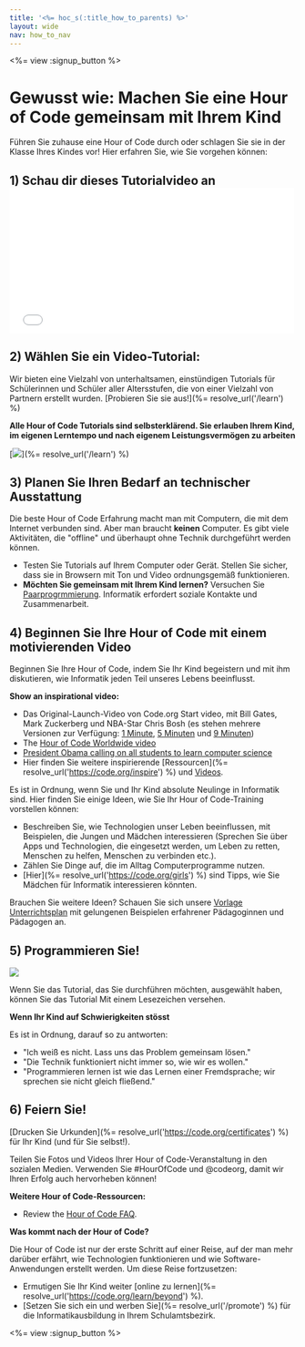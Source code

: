 ```yaml
---
title: '<%= hoc_s(:title_how_to_parents) %>'
layout: wide
nav: how_to_nav
---
```

<%= view :signup_button %>

# Gewusst wie: Machen Sie eine Hour of Code gemeinsam mit Ihrem Kind

Führen Sie zuhause eine Hour of Code durch oder schlagen Sie sie in der Klasse Ihres Kindes vor! Hier erfahren Sie, wie Sie vorgehen können:

## 1) Schau dir dieses Tutorialvideo an <iframe width="500" height="255" src="//www.youtube.com/embed/SrnvvWDm73k" frameborder="0" allowfullscreen mark="crwd-mark"></iframe> 

## 2) Wählen Sie ein Video-Tutorial:

Wir bieten eine Vielzahl von unterhaltsamen, einstündigen Tutorials für Schülerinnen und Schüler aller Altersstufen, die von einer Vielzahl von Partnern erstellt wurden. [Probieren Sie sie aus!](%= resolve_url('/learn') %)

**Alle Hour of Code Tutorials sind selbsterklärend. Sie erlauben Ihrem Kind, im eigenen Lerntempo und nach eigenem Leistungsvermögen zu arbeiten**

[![](/images/fit-700/tutorials.png)](%= resolve_url('/learn') %)

## 3) Planen Sie Ihren Bedarf an technischer Ausstattung

Die beste Hour of Code Erfahrung macht man mit Computern, die mit dem Internet verbunden sind. Aber man braucht **keinen** Computer. Es gibt viele Aktivitäten, die "offline" und überhaupt ohne Technik durchgeführt werden können.

- Testen Sie Tutorials auf Ihrem Computer oder Gerät. Stellen Sie sicher, dass sie in Browsern mit Ton und Video ordnungsgemäß funktionieren.
- **Möchten Sie gemeinsam mit Ihrem Kind lernen?** Versuchen Sie [Paarprogrmmierung](http://www.ncwit.org/resources/pair-programming-box-power-collaborative-learning). Informatik erfordert soziale Kontakte und Zusammenarbeit.

## 4) Beginnen Sie Ihre Hour of Code mit einem motivierenden Video

Beginnen Sie Ihre Hour of Code, indem Sie Ihr Kind begeistern und mit ihm diskutieren, wie Informatik jeden Teil unseres Lebens beeinflusst.

**Show an inspirational video:**

- Das Original-Launch-Video von Code.org Start video, mit Bill Gates, Mark Zuckerberg und NBA-Star Chris Bosh (es stehen mehrere Versionen zur Verfügung: [1 Minute](https://www.youtube.com/watch?v=qYZF6oIZtfc), [5 Minuten](https://www.youtube.com/watch?v=nKIu9yen5nc) und [9 Minuten](https://www.youtube.com/watch?v=dU1xS07N-FA))
- The [Hour of Code Worldwide video](https://www.youtube.com/watch?v=KsOIlDT145A)
- [President Obama calling on all students to learn computer science](https://www.youtube.com/watch?v=6XvmhE1J9PY)
- Hier finden Sie weitere inspirierende [Ressourcen](%= resolve_url('https://code.org/inspire') %) und [Videos](https://www.youtube.com/playlist?list=PLzdnOPI1iJNfpD8i4Sx7U0y2MccnrNZuP).

Es ist in Ordnung, wenn Sie und Ihr Kind absolute Neulinge in Informatik sind. Hier finden Sie einige Ideen, wie Sie Ihr Hour of Code-Training vorstellen können:

- Beschreiben Sie, wie Technologien unser Leben beeinflussen, mit Beispielen, die Jungen und Mädchen interessieren (Sprechen Sie über Apps und Technologien, die eingesetzt werden, um Leben zu retten, Menschen zu helfen, Menschen zu verbinden etc.).
- Zählen Sie Dinge auf, die im Alltag Computerprogramme nutzen.
- [Hier](%= resolve_url('https://code.org/girls') %) sind Tipps, wie Sie Mädchen für Informatik interessieren könnten.

Brauchen Sie weitere Ideen? Schauen Sie sich unsere [Vorlage Unterrichtsplan](/files/AfterschoolEducatorLessonPlanOutline.docx) mit gelungenen Beispielen erfahrener Pädagoginnen und Pädagogen an.

## 5) Programmieren Sie!

<img src="/images/fit-700/tutorial-short-link.png" />

Wenn Sie das Tutorial, das Sie durchführen möchten, ausgewählt haben, können Sie das Tutorial Mit einem Lesezeichen versehen.

**Wenn Ihr Kind auf Schwierigkeiten stösst**

Es ist in Ordnung, darauf so zu antworten:

- "Ich weiß es nicht. Lass uns das Problem gemeinsam lösen."
- "Die Technik funktioniert nicht immer so, wie wir es wollen."
- "Programmieren lernen ist wie das Lernen einer Fremdsprache; wir sprechen sie nicht gleich fließend."

## 6) Feiern Sie!

[Drucken Sie Urkunden](%= resolve_url('https://code.org/certificates') %) für Ihr Kind (und für Sie selbst!).

Teilen Sie Fotos und Videos Ihrer Hour of Code-Veranstaltung in den sozialen Medien. Verwenden Sie #HourOfCode und @codeorg, damit wir Ihren Erfolg auch hervorheben können!

**Weitere Hour of Code-Ressourcen:**

- Review the [Hour of Code FAQ](https://support.code.org/hc/en-us/categories/200147083-Hour-of-Code).

**Was kommt nach der Hour of Code?**

Die Hour of Code ist nur der erste Schritt auf einer Reise, auf der man mehr darüber erfährt, wie Technologien funktionieren und wie Software-Anwendungen erstellt werden. Um diese Reise fortzusetzen:

- Ermutigen Sie Ihr Kind weiter [online zu lernen](%= resolve_url('https://code.org/learn/beyond') %).
- [Setzen Sie sich ein und werben Sie](%= resolve_url('/promote') %) für die Informatikausbildung in Ihrem Schulamtsbezirk.

<%= view :signup_button %>